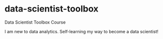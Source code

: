 # data-scientist-toolbox
Data Scientist Toolbox Course

I am new to data analytics.
Self-learning my way to become a data scientist!
